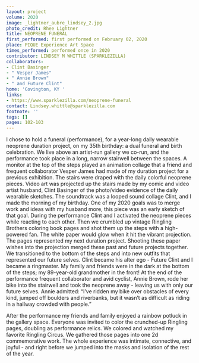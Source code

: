 ```yaml
---
layout: project
volume: 2020
image: _lightner_aubre_lindsey_2.jpg
photo_credit: Rhee Lightner
title: NEOPRENE FUNERAL
first_performed: first performed on February 02, 2020
place: PIQUE Experience Art Space
times_performed: performed once in 2020
contributor: LINDSEY M WHITTLE (SPARKLEZILLA)
collaborators:
- Clint Basinger
- " Vesper James"
- " Annie Brown"
- " and Future Clint"
home: 'Covington, KY '
links:
- https://www.sparklezilla.com/neoprene-funeral
contact: Lindsey.whittle@sparklezilla.com
footnote: ''
tags: []
pages: 102-103
---
```




I chose to hold a funeral (performance), for a year-long daily wearable neoprene duration project, on my 35th birthday: a dual funeral and birth celebration.  We live above an artist-run gallery we co-run, and the performance took place in a long, narrow stairwell between the spaces.  A monitor at the top of the steps played an animation collage that a friend and frequent collaborator Vesper James had made of my duration project for a previous exhibition. The stairs were draped with the daily colorful neoprene pieces.  Video art was projected up the stairs made by my comic and video artist husband, Clint Basinger of the photo/video evidence of the daily wearable sketches.  The soundtrack was a looped sound collage Clint, and I made the morning of my birthday.  One of my 2020 goals was to merge work and ideas with my husband more, this piece was an early sketch of that goal.  During the performance Clint and I activated the neoprene pieces while reacting to each other. Then we crumbled up vintage Ringling Brothers coloring book pages and shot them up the steps with a high-powered fan. The white paper would glow when it hit the vibrant projection. The pages represented my next duration project. Shooting these paper wishes into the projection merged these past and future projects together.  We transitioned to the bottom of the steps and into new outfits that represented our future selves.  Clint became his alter ego - Future Clint and I became a ringmaster.  My family and friends were in the dark at the bottom of the steps; my 89-year-old grandmother in the front! At the end of the performance frequent collaborator and avid cyclist, Annie Brown, rode her bike into the stairwell and took the neoprene away - leaving us with only our future selves.  Annie admitted: “I’ve ridden my bike over obstacles of every kind, jumped off boulders and riverbanks, but it wasn’t as difficult as riding in a hallway crowded with people.”

After the performance my friends and family enjoyed a rainbow potluck in the gallery space.  Everyone was invited to color the crunched-up Ringling pages, doubling as performance relics.  We colored and watched my favorite Ringling Circus.  We gathered those pages into one 2d commemorative work.  The whole experience was intimate, connective, and joyful - and right before we jumped into the masks and isolation of the rest of the year.  

